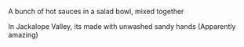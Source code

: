 A bunch of hot sauces in a salad bowl, mixed together

In Jackalope Valley, its made with unwashed sandy hands (Apparently amazing)